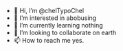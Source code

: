 - 👋 Hi, I’m @chelTypoChel
- 👀 I’m interested in abobusing
- 🌱 I’m currently learning nothing
- 💞️ I’m looking to collaborate on earth
- 📫 How to reach me yes.

<!---
chelTypoChel/chelTypoChel is a ✨ special ✨ repository because its `README.md` (this file) appears on your GitHub profile.
You can click the Preview link to take a look at your changes.
--->
